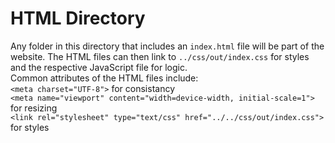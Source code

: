 # HTML Directory
Any folder in this directory that includes an `index.html` file will be part of the website. The HTML files can then link to `../css/out/index.css` for styles and the respective JavaScript file for logic.\
Common attributes of the HTML files include:\
`<meta charset="UTF-8">` for consistancy\
`<meta name="viewport" content="width=device-width, initial-scale=1">` for resizing\
`<link rel="stylesheet" type="text/css" href="../../css/out/index.css">` for styles

